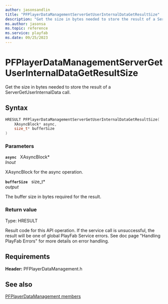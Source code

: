 ```yaml
---
author: jasonsandlin
title: "PFPlayerDataManagementServerGetUserInternalDataGetResultSize"
description: "Get the size in bytes needed to store the result of a ServerGetUserInternalData call."
ms.author: jasonsa
ms.topic: reference
ms.service: playfab
ms.date: 09/25/2023
---
```


# PFPlayerDataManagementServerGetUserInternalDataGetResultSize  

Get the size in bytes needed to store the result of a ServerGetUserInternalData call.  

## Syntax  
  
```cpp
HRESULT PFPlayerDataManagementServerGetUserInternalDataGetResultSize(  
    XAsyncBlock* async,  
    size_t* bufferSize  
)  
```  
  
### Parameters  
  
**`async`** &nbsp; XAsyncBlock*  
*_Inout_*  
  
XAsyncBlock for the async operation.  
  
**`bufferSize`** &nbsp; size_t*  
*output*  
  
The buffer size in bytes required for the result.  
  
  
### Return value
Type: HRESULT
  
Result code for this API operation. If the service call is unsuccessful, the result will be one of global PlayFab Service errors. See doc page "Handling PlayFab Errors" for more details on error handling.
  
  
## Requirements  
  
**Header:** PFPlayerDataManagement.h
  
## See also  
[PFPlayerDataManagement members](../pfplayerdatamanagement_members.md)  

  
  
